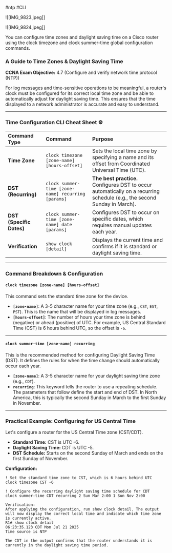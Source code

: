 #ntp #CLI 

![[IMG_9823.jpeg]]

![[IMG_9824.jpeg]]

You can configure time zones and daylight saving time on a Cisco router using the clock timezone and clock summer-time global configuration commands.
### A Guide to Time Zones & Daylight Saving Time

**CCNA Exam Objective:** 4.7 (Configure and verify network time protocol (NTP))

For log messages and time-sensitive operations to be meaningful, a router's clock must be configured for its correct local time zone and be able to automatically adjust for daylight saving time. This ensures that the time displayed to a network administrator is accurate and easy to understand.

***

### Time Configuration CLI Cheat Sheet ⚙️

| Command Type | Command | Purpose |
| :--- | :--- | :--- |
| **Time Zone** | `clock timezone [zone-name] [hours-offset]` | Sets the local time zone by specifying a name and its offset from Coordinated Universal Time (UTC). |
| **DST (Recurring)**| `clock summer-time [zone-name] recurring [params]` | **The best practice.** Configures DST to occur automatically on a recurring schedule (e.g., the second Sunday in March). |
| **DST (Specific Dates)**|`clock summer-time [zone-name] date [params]`| Configures DST to occur on specific dates, which requires manual updates each year. |
| **Verification**| `show clock [detail]`| Displays the current time and confirms if it is standard or daylight saving time. |

***

### Command Breakdown & Configuration

#### `clock timezone [zone-name] [hours-offset]`

This command sets the standard time zone for the device.

* **`[zone-name]`**: A 3-5 character name for your time zone (e.g., `CST`, `EST`, `PST`). This is the name that will be displayed in log messages.
* **`[hours-offset]`**: The number of hours your time zone is behind (negative) or ahead (positive) of UTC. For example, US Central Standard Time (CST) is 6 hours behind UTC, so the offset is `-6`.

---

#### `clock summer-time [zone-name] recurring`

This is the recommended method for configuring Daylight Saving Time (DST). It defines the rules for when the time change should automatically occur each year.

* **`[zone-name]`**: A 3-5 character name for your daylight saving time zone (e.g., `CDT`).
* **`recurring`**: This keyword tells the router to use a repeating schedule. The parameters that follow define the start and end of DST. In North America, this is typically the second Sunday in March to the first Sunday in November.

---

### Practical Example: Configuring for US Central Time

Let's configure a router for the US Central Time zone (CST/CDT).

* **Standard Time:** CST is UTC -6.
* **Daylight Saving Time:** CDT is UTC -5.
* **DST Schedule:** Starts on the second Sunday of March and ends on the first Sunday of November.

**Configuration:**
```cisco
! Set the standard time zone to CST, which is 6 hours behind UTC
clock timezone CST -6

! Configure the recurring daylight saving time schedule for CDT
clock summer-time CDT recurring 2 Sun Mar 2:00 1 Sun Nov 2:00

Verification:
After applying the configuration, run show clock detail. The output will now display the correct local time and indicate which time zone is currently active.
R1# show clock detail
06:23:35.123 CDT Mon Jul 21 2025
Time source is NTP

The CDT in the output confirms that the router understands it is currently in the daylight saving time period.

